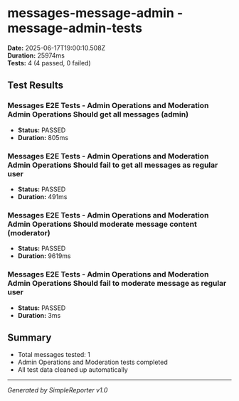 # messages-message-admin - message-admin-tests

**Date:** 2025-06-17T19:00:10.508Z  
**Duration:** 25974ms  
**Tests:** 4 (4 passed, 0 failed)

## Test Results


### Messages E2E Tests - Admin Operations and Moderation Admin Operations Should get all messages (admin)
- **Status:** PASSED
- **Duration:** 805ms



### Messages E2E Tests - Admin Operations and Moderation Admin Operations Should fail to get all messages as regular user
- **Status:** PASSED
- **Duration:** 491ms



### Messages E2E Tests - Admin Operations and Moderation Admin Operations Should moderate message content (moderator)
- **Status:** PASSED
- **Duration:** 9619ms



### Messages E2E Tests - Admin Operations and Moderation Admin Operations Should fail to moderate message as regular user
- **Status:** PASSED
- **Duration:** 3ms



## Summary

- Total messages tested: 1
- Admin Operations and Moderation tests completed
- All test data cleaned up automatically

---
*Generated by SimpleReporter v1.0*
